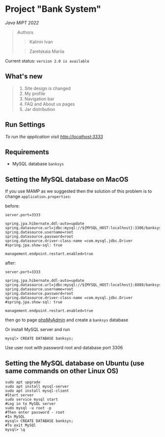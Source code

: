 # Project "Bank System"

*Java MIPT 2022*

>Authors
>>Kalinin Ivan
>
>>Zaretskaia Mariia

Current status: `version 2.0 is available`


## What's new

>1. Site design is changed
>2. My profile
>3. Navigation bar
>4. FAQ and About us pages
>5. Jar distribution


## Run Settings

*To run the application visit [http://localhost:3333](http://localhost:3333/)*

## Requirements

- MySQL database `banksys`

## Setting the MySQL database on MacOS

If you use MAMP as we suggested then the solution of this problem is to change `application.properties`:

before:
```properties
server.port=3333

spring.jpa.hibernate.ddl-auto=update
spring.datasource.url=jdbc:mysql://${MYSQL_HOST:localhost}:3306/banksys
spring.datasource.username=root
spring.datasource.password=root
spring.datasource.driver-class-name =com.mysql.jdbc.Driver
#spring.jpa.show-sql: true

management.endpoint.restart.enabled=true
```

after:
```properties
server.port=3333

spring.jpa.hibernate.ddl-auto=update
spring.datasource.url=jdbc:mysql://${MYSQL_HOST:localhost}:8889/banksys
spring.datasource.username=root
spring.datasource.password=root
spring.datasource.driver-class-name =com.mysql.jdbc.Driver
#spring.jpa.show-sql: true

management.endpoint.restart.enabled=true
```

then go to page [phpMyAdmin](http://localhost/phpMyAdmin/) and create a `banksys` database

Or install MySQL server and run 

```console
mysql> CREATE DATABASE banksys;
```
Use user root with password root and database port 3306

## Setting the MySQL database on Ubuntu (use same commands on other Linux OS)

```console
sudo apt upgrade
sudo apt install mysql-server
sudo apt install mysql-client
#Start server
sudo service mysql start
#Log in to MySQL server
sudo mysql -u root -p
#Then enter password - root
#In MySQL 
mysql> CREATE DATABASE banksys;
#To exit MySQl
mysql> \q
```
